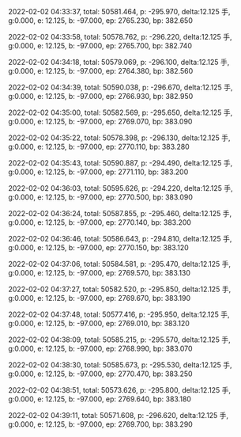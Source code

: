 2022-02-02 04:33:37, total: 50581.464, p: -295.970, delta:12.125 手, g:0.000, e: 12.125, b: -97.000, ep: 2765.230, bp: 382.650

2022-02-02 04:33:58, total: 50578.762, p: -296.220, delta:12.125 手, g:0.000, e: 12.125, b: -97.000, ep: 2765.700, bp: 382.740

2022-02-02 04:34:18, total: 50579.069, p: -296.100, delta:12.125 手, g:0.000, e: 12.125, b: -97.000, ep: 2764.380, bp: 382.560

2022-02-02 04:34:39, total: 50590.038, p: -296.670, delta:12.125 手, g:0.000, e: 12.125, b: -97.000, ep: 2766.930, bp: 382.950

2022-02-02 04:35:00, total: 50582.569, p: -295.650, delta:12.125 手, g:0.000, e: 12.125, b: -97.000, ep: 2769.070, bp: 383.090

2022-02-02 04:35:22, total: 50578.398, p: -296.130, delta:12.125 手, g:0.000, e: 12.125, b: -97.000, ep: 2770.110, bp: 383.280

2022-02-02 04:35:43, total: 50590.887, p: -294.490, delta:12.125 手, g:0.000, e: 12.125, b: -97.000, ep: 2771.110, bp: 383.200

2022-02-02 04:36:03, total: 50595.626, p: -294.220, delta:12.125 手, g:0.000, e: 12.125, b: -97.000, ep: 2770.500, bp: 383.090

2022-02-02 04:36:24, total: 50587.855, p: -295.460, delta:12.125 手, g:0.000, e: 12.125, b: -97.000, ep: 2770.140, bp: 383.200

2022-02-02 04:36:46, total: 50586.643, p: -294.810, delta:12.125 手, g:0.000, e: 12.125, b: -97.000, ep: 2770.150, bp: 383.120

2022-02-02 04:37:06, total: 50584.581, p: -295.470, delta:12.125 手, g:0.000, e: 12.125, b: -97.000, ep: 2769.570, bp: 383.130

2022-02-02 04:37:27, total: 50582.520, p: -295.850, delta:12.125 手, g:0.000, e: 12.125, b: -97.000, ep: 2769.670, bp: 383.190

2022-02-02 04:37:48, total: 50577.416, p: -295.950, delta:12.125 手, g:0.000, e: 12.125, b: -97.000, ep: 2769.010, bp: 383.120

2022-02-02 04:38:09, total: 50585.215, p: -295.570, delta:12.125 手, g:0.000, e: 12.125, b: -97.000, ep: 2768.990, bp: 383.070

2022-02-02 04:38:30, total: 50585.673, p: -295.530, delta:12.125 手, g:0.000, e: 12.125, b: -97.000, ep: 2770.470, bp: 383.250

2022-02-02 04:38:51, total: 50573.626, p: -295.800, delta:12.125 手, g:0.000, e: 12.125, b: -97.000, ep: 2769.640, bp: 383.180

2022-02-02 04:39:11, total: 50571.608, p: -296.620, delta:12.125 手, g:0.000, e: 12.125, b: -97.000, ep: 2769.700, bp: 383.290
